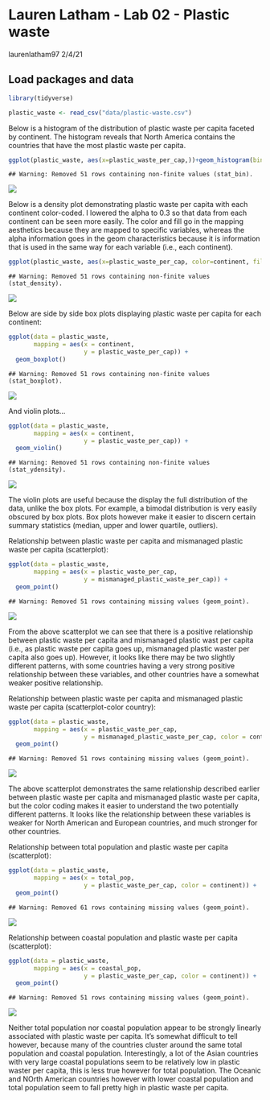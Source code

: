 Lauren Latham - Lab 02 - Plastic waste
================
laurenlatham97
2/4/21

## Load packages and data

``` r
library(tidyverse) 
```

``` r
plastic_waste <- read_csv("data/plastic-waste.csv")
```

Below is a histogram of the distribution of plastic waste per capita
faceted by continent. The histogram reveals that North America contains
the countries that have the most plastic waste per capita.

``` r
ggplot(plastic_waste, aes(x=plastic_waste_per_cap,))+geom_histogram(bins=30)+facet_wrap(~continent)
```

    ## Warning: Removed 51 rows containing non-finite values (stat_bin).

![](lab-02_files/figure-gfm/plot-plastic_waste-1.png)<!-- -->

Below is a density plot demonstrating plastic waste per capita with each
continent color-coded. I lowered the alpha to 0.3 so that data from each
continent can be seen more easily. The color and fill go in the mapping
aesthetics because they are mapped to specific variables, whereas the
alpha information goes in the geom characteristics because it is
information that is used in the same way for each variable (i.e., each
continent).

``` r
ggplot(plastic_waste, aes(x=plastic_waste_per_cap, color=continent, fill=continent))+geom_density(alpha=.3)
```

    ## Warning: Removed 51 rows containing non-finite values (stat_density).

![](lab-02_files/figure-gfm/plot-pastic_waste%202-1.png)<!-- -->

Below are side by side box plots displaying plastic waste per capita for
each continent:

``` r
ggplot(data = plastic_waste, 
       mapping = aes(x = continent, 
                     y = plastic_waste_per_cap)) +
  geom_boxplot()
```

    ## Warning: Removed 51 rows containing non-finite values (stat_boxplot).

![](lab-02_files/figure-gfm/plot-pastic_waste%203-1.png)<!-- -->

And violin plots…

``` r
ggplot(data = plastic_waste, 
       mapping = aes(x = continent, 
                     y = plastic_waste_per_cap)) +
  geom_violin()
```

    ## Warning: Removed 51 rows containing non-finite values (stat_ydensity).

![](lab-02_files/figure-gfm/plot-pastic_waste%204-1.png)<!-- -->

The violin plots are useful because the display the full distribution of
the data, unlike the box plots. For example, a bimodal distribution is
very easily obscured by box plots. Box plots however make it easier to
discern certain summary statistics (median, upper and lower quartile,
outliers).

Relationship between plastic waste per capita and mismanaged plastic
waste per capita (scatterplot):

``` r
ggplot(data = plastic_waste, 
       mapping = aes(x = plastic_waste_per_cap, 
                     y = mismanaged_plastic_waste_per_cap)) +
  geom_point()
```

    ## Warning: Removed 51 rows containing missing values (geom_point).

![](lab-02_files/figure-gfm/plot-pastic_waste%205-1.png)<!-- -->

From the above scatterplot we can see that there is a positive
relationship between plastic waste per capita and mismanaged plastic
wast per capita (i.e., as plastic waste per capita goes up, mismanaged
plastic waster per capita also goes up). However, it looks like there
may be two slightly different patterns, with some countries having a
very strong positive relationship between these variables, and other
countries have a somewhat weaker positive relationship.

Relationship between plastic waste per capita and mismanaged plastic
waste per capita (scatterplot-color country):

``` r
ggplot(data = plastic_waste, 
       mapping = aes(x = plastic_waste_per_cap, 
                     y = mismanaged_plastic_waste_per_cap, color = continent)) +
  geom_point()
```

    ## Warning: Removed 51 rows containing missing values (geom_point).

![](lab-02_files/figure-gfm/plot-pastic_waste%206-1.png)<!-- -->

The above scatterplot demonstrates the same relationship described
earlier between plastic waste per capita and mismanaged plastic waste
per capita, but the color coding makes it easier to understand the two
potentially different patterns. It looks like the relationship between
these variables is weaker for North American and European countries, and
much stronger for other countries.

Relationship between total population and plastic waste per capita
(scatterplot):

``` r
ggplot(data = plastic_waste, 
       mapping = aes(x = total_pop, 
                     y = plastic_waste_per_cap, color = continent)) +
  geom_point()
```

    ## Warning: Removed 61 rows containing missing values (geom_point).

![](lab-02_files/figure-gfm/plot-pastic_waste-1.png)<!-- -->

Relationship between coastal population and plastic waste per capita
(scatterplot):

``` r
ggplot(data = plastic_waste, 
       mapping = aes(x = coastal_pop, 
                     y = plastic_waste_per_cap, color = continent)) +
  geom_point()
```

    ## Warning: Removed 51 rows containing missing values (geom_point).

![](lab-02_files/figure-gfm/plot-pastic_waste%207-1.png)<!-- -->

Neither total population nor coastal population appear to be strongly
linearly associated with plastic waste per capita. It’s somewhat
difficult to tell however, because many of the countries cluster around
the same total population and coastal population. Interestingly, a lot
of the Asian countries with very large coastal populations seem to be
relatively low in plastic waster per capita, this is less true however
for total population. The Oceanic and NOrth American countries however
with lower coastal population and total population seem to fall pretty
high in plastic waste per capita.
